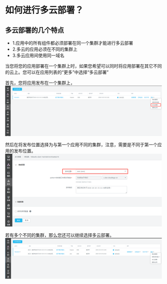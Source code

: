 # 如何进行多云部署？

## 多云部署的几个特点

* 1.应用中的所有组件都必须部署在同一个集群才能进行多云部署
* 2.多云的应用必须在不同的集群上
* 3.多云应用间使用同一域名

当您将您的应用部署在一个集群上时，如果您希望可以同时将应用部署在其它不同的云上。您可以在应用列表的“更多”中选择“多云部署”

首先，您将应用发布在一个集群上，![](/assets/import96.png)

然后在将发布位置选择为与第一个应用不同的集群，注意，需要是不同于第一个应用的发布位置。![](/assets/import97.png)

若有多个不同的集群，那么您还可以继续选择多云部署。![](/assets/import98.png)

